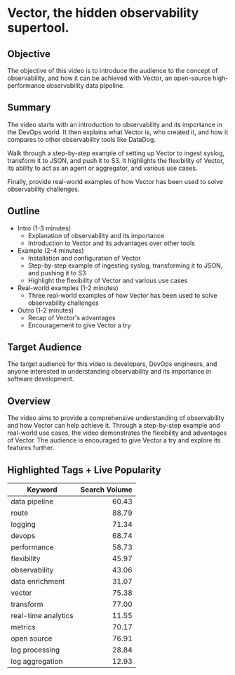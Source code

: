 # Vector, the hidden observability supertool.

## Objective
The objective of this video is to introduce the audience to the concept of observability, and how it can be achieved with Vector, an open-source high-performance observability data pipeline. 

## Summary
The video starts with an introduction to observability and its importance in the DevOps world. It then explains what Vector is, who created it, and how it compares to other observability tools like DataDog. 

Walk through a step-by-step example of setting up Vector to ingest syslog, transform it to JSON, and push it to S3. It highlights the flexibility of Vector, its ability to act as an agent or aggregator, and various use cases. 

Finally, provide real-world examples of how Vector has been used to solve observability challenges.

## Outline
- Intro (1-3 minutes)
    - Explanation of observability and its importance
    - Introduction to Vector and its advantages over other tools
- Example (2-4 minutes)
    - Installation and configuration of Vector
    - Step-by-step example of ingesting syslog, transforming it to JSON, and pushing it to S3
    - Highlight the flexibility of Vector and various use cases
- Real-world examples (1-2 minutes)
    - Three real-world examples of how Vector has been used to solve observability challenges
- Outro (1-2 minutes)
    - Recap of Vector's advantages
    - Encouragement to give Vector a try

## Target Audience
The target audience for this video is developers, DevOps engineers, and anyone interested in understanding observability and its importance in software development.

## Overview
The video aims to provide a comprehensive understanding of observability and how Vector can help achieve it. Through a step-by-step example and real-world use cases, the video demonstrates the flexibility and advantages of Vector. The audience is encouraged to give Vector a try and explore its features further. 

## Highlighted Tags + Live Popularity
| Keyword            | Search Volume |
|--------------------|--------------:|
| data pipeline      |         60.43 |
| route              |         88.79 |
| logging            |         71.34 |
| devops             |         68.74 |
| performance        |         58.73 |
| flexibility        |         45.97 |
| observability      |         43.06 |
| data enrichment    |         31.07 |
| vector             |         75.38 |
| transform          |         77.00 |
| real-time analytics|         11.55 |
| metrics            |         70.17 |
| open source        |         76.91 |
| log processing     |         28.84 |
| log aggregation    |         12.93 |
